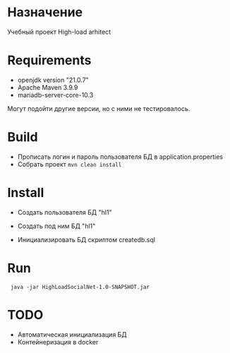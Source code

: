 # Назначение

Учебный проект High-load arhitect

# Requirements

* openjdk version "21.0.7"
* Apache Maven 3.9.9
* mariadb-server-core-10.3

Могут подойти другие версии, но с ними не тестировалось.


# Build

* Прописать логин и пароль пользователя БД в application.properties
* Собрать проект ```mvn clean install```

# Install

* Создать пользователя БД "hl1"
* Создать под ним БД "hl1"

* Инициализировать БД скриптом createdb.sql

# Run

``` java -jar HighLoadSocialNet-1.0-SNAPSHOT.jar```

# TODO

* Автоматическая инициализация БД
* Контейнеризация в docker

